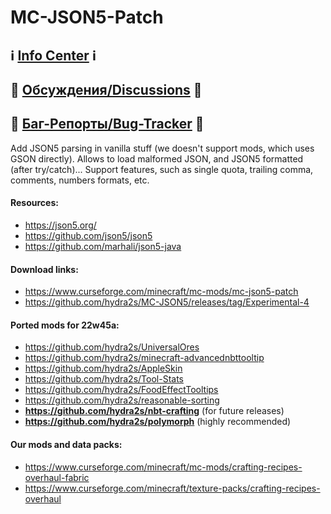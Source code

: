 # MC-JSON5-Patch

## ℹ️ [Info Center](https://github.com/hydra2s-info) ℹ️ 
## 💬 [Обсуждения/Discussions](https://github.com/hydra2s-info/about/discussions) 💬
## 🐞 [Баг-Репорты/Bug-Tracker](https://github.com/hydra2s-info/about/issues) 🐞

Add JSON5 parsing in vanilla stuff (we doesn't support mods, which uses GSON directly). Allows to load malformed JSON, and JSON5 formatted (after try/catch)... Support features, such as single quota, trailing comma, comments, numbers formats, etc.

#### Resources: 

- https://json5.org/
- https://github.com/json5/json5
- https://github.com/marhali/json5-java

#### Download links: 

- https://www.curseforge.com/minecraft/mc-mods/mc-json5-patch
- https://github.com/hydra2s/MC-JSON5/releases/tag/Experimental-4

#### Ported mods for **22w45a**:

- https://github.com/hydra2s/UniversalOres
- https://github.com/hydra2s/minecraft-advancednbttooltip
- https://github.com/hydra2s/AppleSkin 
- https://github.com/hydra2s/Tool-Stats 
- https://github.com/hydra2s/FoodEffectTooltips
- https://github.com/hydra2s/reasonable-sorting
- **https://github.com/hydra2s/nbt-crafting** (for future releases)
- **https://github.com/hydra2s/polymorph** (highly recommended)

#### Our mods and data packs: 

- https://www.curseforge.com/minecraft/mc-mods/crafting-recipes-overhaul-fabric
- https://www.curseforge.com/minecraft/texture-packs/crafting-recipes-overhaul
